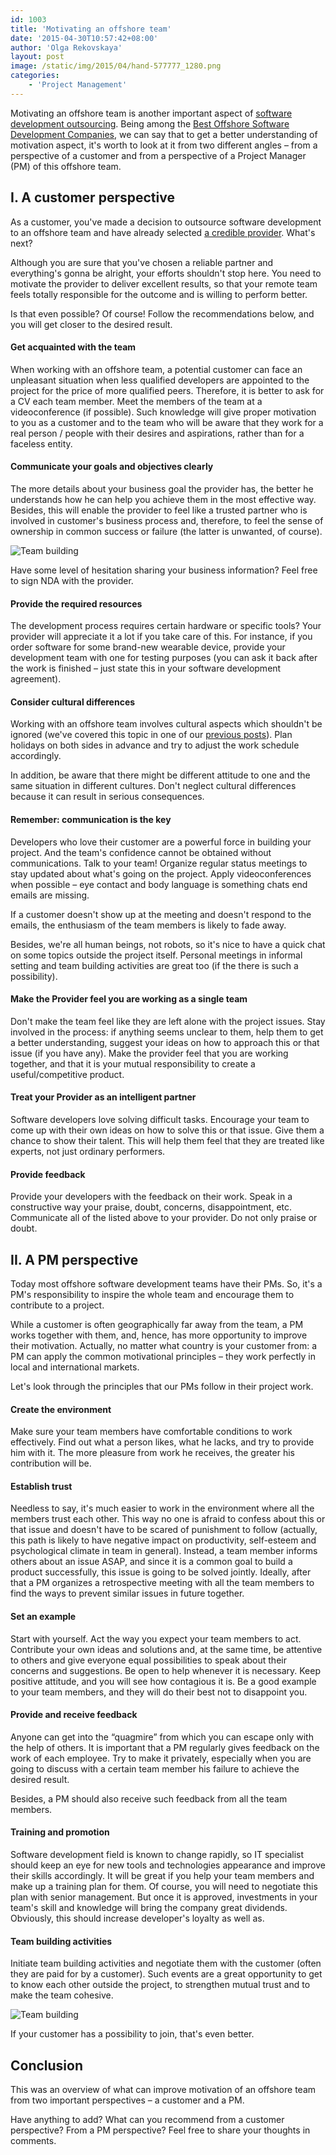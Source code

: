 ```yaml
---
id: 1003
title: 'Motivating an offshore team'
date: '2015-04-30T10:57:42+08:00'
author: 'Olga Rekovskaya'
layout: post
image: /static/img/2015/04/hand-577777_1280.png
categories:
    - 'Project Management'
---
```


Motivating an offshore team is another important aspect of [software development outsourcing](http://www.issart.com/en/materials/landing/id/1). Being among the [Best Offshore Software Development Companies](https://www.softwaredevelopmentcompany.co/offshore-software-development-companies/), we can say that to get a better understanding of motivation aspect, it's worth to look at it from two different angles – from a perspective of a customer and from a perspective of a Project Manager (PM) of this offshore team.

## I. A customer perspective

As a customer, you've made a decision to outsource software development to an offshore team and have already selected [a credible provider](http://bit.ly/19zItb1). What's next?

Although you are sure that you've chosen a reliable partner and everything's gonna be alright, your efforts shouldn't stop here. You need to motivate the provider to deliver excellent results, so that your remote team feels totally responsible for the outcome and is willing to perform better.

Is that even possible? Of course! Follow the recommendations below, and you will get closer to the desired result.

#### Get acquainted with the team

When working with an offshore team, a potential customer can face an unpleasant situation when less qualified developers are appointed to the project for the price of more qualified peers. Therefore, it is better to ask for a CV each team member. Meet the members of the team at a videoconference (if possible). Such knowledge will give proper motivation to you as a customer and to the team who will be aware that they work for a real person / people with their desires and aspirations, rather than for a faceless entity.

#### Communicate your goals and objectives clearly

The more details about your business goal the provider has, the better he understands how he can help you achieve them in the most effective way. Besides, this will enable the provider to feel like a trusted partner who is involved in customer's business process and, therefore, to feel the sense of ownership in common success or failure (the latter is unwanted, of course).

![ Team building](/static/img/2015/04/7K0A0223.jpg)

Have some level of hesitation sharing your business information? Feel free to sign NDA with the provider.

#### Provide the required resources

The development process requires certain hardware or specific tools? Your provider will appreciate it a lot if you take care of this. For instance, if you order software for some brand-new wearable device, provide your development team with one for testing purposes (you can ask it back after the work is finished – just state this in your software development agreement).

#### Consider cultural differences

Working with an offshore team involves cultural aspects which shouldn't be ignored (we've covered this topic in one of our [previous posts](http://www.issart.com/blog/what-challenges-do-software-development-companies-face-while-working-with-foreign-customers/)). Plan holidays on both sides in advance and try to adjust the work schedule accordingly.

In addition, be aware that there might be different attitude to one and the same situation in different cultures. Don't neglect cultural differences because it can result in serious consequences.

#### Remember: communication is the key

Developers who love their customer are a powerful force in building your project. And the team's confidence cannot be obtained without communications. Talk to your team! Organize regular status meetings to stay updated about what's going on the project. Apply videoconferences when possible – eye contact and body language is something chats end emails are missing.

If a customer doesn't show up at the meeting and doesn't respond to the emails, the enthusiasm of the team members is likely to fade away.

Besides, we're all human beings, not robots, so it's nice to have a quick chat on some topics outside the project itself. Personal meetings in informal setting and team building activities are great too (if the there is such a possibility).

#### Make the Provider feel you are working as a single team

Don't make the team feel like they are left alone with the project issues. Stay involved in the process: if anything seems unclear to them, help them to get a better understanding, suggest your ideas on how to approach this or that issue (if you have any). Make the provider feel that you are working together, and that it is your mutual responsibility to create a useful/competitive product.

#### Treat your Provider as an intelligent partner

Software developers love solving difficult tasks. Encourage your team to come up with their own ideas on how to solve this or that issue. Give them a chance to show their talent. This will help them feel that they are treated like experts, not just ordinary performers.

#### Provide feedback

Provide your developers with the feedback on their work. Speak in a constructive way your praise, doubt, concerns, disappointment, etc. Communicate all of the listed above to your provider. Do not only praise or doubt.

## II. A PM perspective

Today most offshore software development teams have their PMs. So, it's a PM's responsibility to inspire the whole team and encourage them to contribute to a project.

While a customer is often geographically far away from the team, a PM works together with them, and, hence, has more opportunity to improve their motivation. Actually, no matter what country is your customer from: a PM can apply the common motivational principles – they work perfectly in local and international markets.

Let's look through the principles that our PMs follow in their project work.

#### Create the environment

Make sure your team members have comfortable conditions to work effectively. Find out what a person likes, what he lacks, and try to provide him with it. The more pleasure from work he receives, the greater his contribution will be.

#### Establish trust

Needless to say, it's much easier to work in the environment where all the members trust each other. This way no one is afraid to confess about this or that issue and doesn't have to be scared of punishment to follow (actually, this path is likely to have negative impact on productivity, self-esteem and psychological climate in team in general). Instead, a team member informs others about an issue ASAP, and since it is a common goal to build a product successfully, this issue is going to be solved jointly. Ideally, after that a PM organizes a retrospective meeting with all the team members to find the ways to prevent similar issues in future together.

#### Set an example

Start with yourself. Act the way you expect your team members to act. Contribute your own ideas and solutions and, at the same time, be attentive to others and give everyone equal possibilities to speak about their concerns and suggestions. Be open to help whenever it is necessary. Keep positive attitude, and you will see how contagious it is. Be a good example to your team members, and they will do their best not to disappoint you.

#### Provide and receive feedback

Anyone can get into the “quagmire” from which you can escape only with the help of others. It is important that a PM regularly gives feedback on the work of each employee. Try to make it privately, especially when you are going to discuss with a certain team member his failure to achieve the desired result.

Besides, a PM should also receive such feedback from all the team members.

#### Training and promotion

Software development field is known to change rapidly, so IT specialist should keep an eye for new tools and technologies appearance and improve their skills accordingly. It will be great if you help your team members and make up a training plan for them. Of course, you will need to negotiate this plan with senior management. But once it is approved, investments in your team's skill and knowledge will bring the company great dividends. Obviously, this should increase developer's loyalty as well as.

#### Team building activities

Initiate team building activities and negotiate them with the customer (often they are paid for by a customer). Such events are a great opportunity to get to know each other outside the project, to strengthen mutual trust and to make the team cohesive.

![ Team building](/static/img/2015/04/7K0A0597.jpg)

If your customer has a possibility to join, that's even better.

## Conclusion

This was an overview of what can improve motivation of an offshore team from two important perspectives – a customer and a PM.

Have anything to add? What can you recommend from a customer perspective? From a PM perspective? Feel free to share your thoughts in comments.